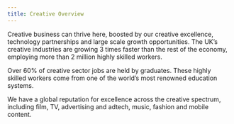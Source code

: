 ```yaml
---
title: Creative Overview
---
```


Creative business can thrive here, boosted by our creative excellence, technology partnerships and large scale growth opportunities. The UK’s creative industries are growing 3 times faster than the rest of the economy, employing more than 2 million highly skilled workers. 

Over 60% of creative sector jobs are held by graduates. These highly skilled workers come from one of the world’s most renowned education systems.

We have a global reputation for excellence across the creative spectrum, including film, TV, advertising and adtech, music, fashion and mobile content.

